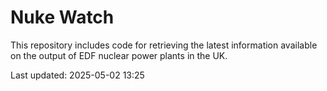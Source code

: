 # Nuke Watch

This repository includes code for retrieving the latest information available on the output of EDF nuclear power plants in the UK.

Last updated: 2025-05-02 13:25